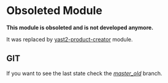 Obsoleted Module
================

**This module is obsoleted and is not developed anymore.**

It was replaced by [yast2-product-creator](../../../yast-product-creator) module.


GIT
---

If you want to see the last state check the [*master_old*](../master_old) branch.
